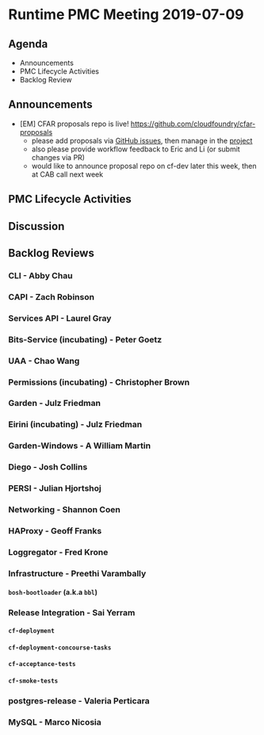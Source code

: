 # Runtime PMC Meeting 2019-07-09

## Agenda

* Announcements
* PMC Lifecycle Activities
* Backlog Review


## Announcements

- [EM] CFAR proposals repo is live! https://github.com/cloudfoundry/cfar-proposals
  - please add proposals via [GitHub issues](https://github.com/cloudfoundry/cfar-proposals/issues), then manage in the [project](https://github.com/cloudfoundry/cfar-proposals/projects/1)
  - also please provide workflow feedback to Eric and Li (or submit changes via PR)
  - would like to announce proposal repo on cf-dev later this week, then at CAB call next week


## PMC Lifecycle Activities


## Discussion



## Backlog Reviews

### CLI - Abby Chau


### CAPI - Zach Robinson


### Services API - Laurel Gray


### Bits-Service (incubating) - Peter Goetz


### UAA - Chao Wang


### Permissions (incubating) - Christopher Brown


### Garden - Julz Friedman


### Eirini (incubating) - Julz Friedman


### Garden-Windows - A William Martin


### Diego - Josh Collins


### PERSI - Julian Hjortshoj


### Networking - Shannon Coen


### HAProxy - Geoff Franks


### Loggregator - Fred Krone


### Infrastructure - Preethi Varambally

#### `bosh-bootloader` (a.k.a `bbl`)


### Release Integration - Sai Yerram

#### `cf-deployment`


#### `cf-deployment-concourse-tasks`


#### `cf-acceptance-tests`


#### `cf-smoke-tests`


### postgres-release - Valeria Perticara


### MySQL - Marco Nicosia
